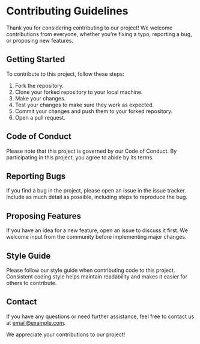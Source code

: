 # Contributing Guidelines

Thank you for considering contributing to our project! We welcome contributions from everyone, whether you're fixing a typo, reporting a bug, or proposing new features.

## Getting Started

To contribute to this project, follow these steps:

1. Fork the repository.
2. Clone your forked repository to your local machine.
3. Make your changes.
4. Test your changes to make sure they work as expected.
5. Commit your changes and push them to your forked repository.
6. Open a pull request.

## Code of Conduct

Please note that this project is governed by our Code of Conduct. By participating in this project, you agree to abide by its terms.

## Reporting Bugs

If you find a bug in the project, please open an issue in the issue tracker. Include as much detail as possible, including steps to reproduce the bug.

## Proposing Features

If you have an idea for a new feature, open an issue to discuss it first. We welcome input from the community before implementing major changes.

## Style Guide

Please follow our style guide when contributing code to this project. Consistent coding style helps maintain readability and makes it easier for others to contribute.

## Contact

If you have any questions or need further assistance, feel free to contact us at [email@example.com](mailto:email@example.com).

We appreciate your contributions to our project!
